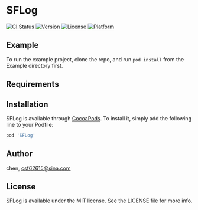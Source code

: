 # SFLog

[![CI Status](https://img.shields.io/travis/chen/SFLog.svg?style=flat)](https://travis-ci.org/chen/SFLog)
[![Version](https://img.shields.io/cocoapods/v/SFLog.svg?style=flat)](https://cocoapods.org/pods/SFLog)
[![License](https://img.shields.io/cocoapods/l/SFLog.svg?style=flat)](https://cocoapods.org/pods/SFLog)
[![Platform](https://img.shields.io/cocoapods/p/SFLog.svg?style=flat)](https://cocoapods.org/pods/SFLog)

## Example

To run the example project, clone the repo, and run `pod install` from the Example directory first.

## Requirements

## Installation

SFLog is available through [CocoaPods](https://cocoapods.org). To install
it, simply add the following line to your Podfile:

```ruby
pod 'SFLog'
```

## Author

chen, csf62615@sina.com

## License

SFLog is available under the MIT license. See the LICENSE file for more info.
